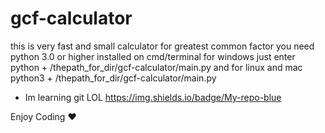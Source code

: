 # gcf-calculator
this is very fast and small calculator for greatest common factor you need python 3.0 or higher installed on cmd/terminal for windows just enter python + /thepath_for_dir/gcf-calculator/main.py and for linux and mac 
python3 + /thepath_for_dir/gcf-calculator/main.py 
+ Im learning git LOL
https://img.shields.io/badge/My-repo-blue

Enjoy Coding ❤
